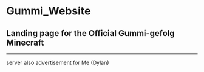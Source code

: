 # Gummi_Website
## Landing page for the Official Gummi-gefolg Minecraft




---
 server also advertisement for Me (Dylan)
